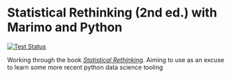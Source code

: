 # Statistical Rethinking (2nd ed.) with Marimo and Python

[![Test Status](https://github.com/giggzy/explore_bayesian_stats/workflows/CI/badge.svg)](https://github.com/giggzy/explore_bayesian_stats/actions)

Working through the book [*Statistical Rethinking*](https://xcelab.net/rm/statistical-rethinking/). Aiming to use as an excuse to learn some more recent python data science tooling
